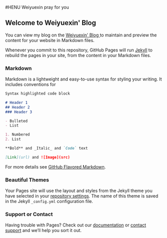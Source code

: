 #HENU Weiyuexin pray for you
## Welcome to Weiyuexin' Blog 

You can view my blog on the [Weiyuexin' Blog ](https://weiyuexin.top) to maintain and preview the content for your website in Markdown files.

Whenever you commit to this repository, GitHub Pages will run [Jekyll](https://jekyllrb.com/) to rebuild the pages in your site, from the content in your Markdown files.

### Markdown

Markdown is a lightweight and easy-to-use syntax for styling your writing. It includes conventions for

```markdown
Syntax highlighted code block

# Header 1
## Header 2
### Header 3

- Bulleted
- List

1. Numbered
2. List

**Bold** and _Italic_ and `Code` text

[Link](url) and ![Image](src)
```

For more details see [GitHub Flavored Markdown](https://weiyuexin.top/107/).

### Beautiful Themes

Your Pages site will use the layout and styles from the Jekyll theme you have selected in your [repository settings](https://github.com/weiyuexin/107/settings). The name of this theme is saved in the Jekyll `_config.yml` configuration file.

### Support or Contact

Having trouble with Pages? Check out our [documentation](https://docs.github.com/categories/github-pages-basics/) or [contact support](https://github.com/contact) and we’ll help you sort it out.

